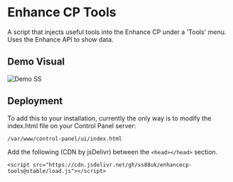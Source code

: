 
# Enhance CP Tools

A script that injects useful tools into the Enhance CP under a 'Tools' menu. Uses the Enhance API to show data.


## Demo Visual
![Demo SS](https://i.ibb.co/HhGQScX/Screenshot-2023-01-25-at-6-22-32-PM.png)



## Deployment

To add this to your installation, currently the only way is to modify the index.html file on your Control Panel server:
```
/var/www/control-panel/ui/index.html
```

Add the following (CDN by jsDelivr) between the `<head></head>` section.

```
<script src="https://cdn.jsdelivr.net/gh/ss88uk/enhancecp-tools@stable/load.js"></script>
```
